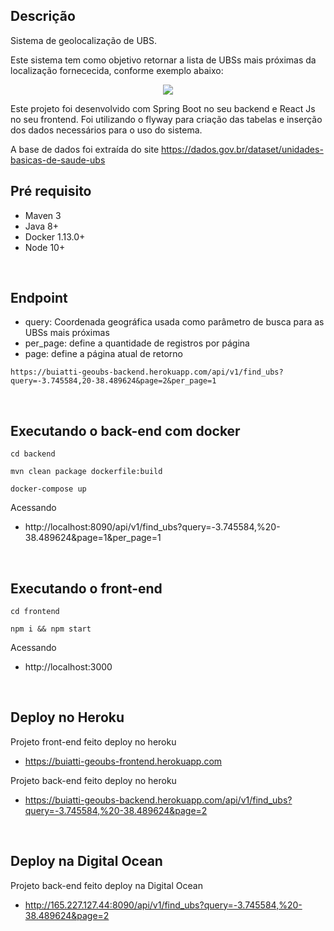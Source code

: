 ## Descrição

Sistema de geolocalização de UBS. 

Este sistema tem como objetivo retornar a lista de UBSs mais próximas da localização fornececida, conforme exemplo abaixo:


<p align="center">
<img src="http://buiatte.com.br/geoubs.png">
</p>


Este projeto foi desenvolvido com Spring Boot no seu backend e React Js no seu frontend. Foi utilizando o flyway para criação das tabelas e inserção dos dados necessários para o uso do sistema.

A base de dados foi extraída do site https://dados.gov.br/dataset/unidades-basicas-de-saude-ubs




## Pré requisito
- Maven 3
- Java 8+
- Docker 1.13.0+
- Node 10+

&nbsp;


## Endpoint

- query: Coordenada geográfica usada como parâmetro de busca para as UBSs mais próximas
- per_page: define a quantidade de registros por página
- page: define a página atual de retorno

```
https://buiatti-geoubs-backend.herokuapp.com/api/v1/find_ubs?query=-3.745584,20-38.489624&page=2&per_page=1
```

&nbsp;

## Executando o back-end com docker


```
cd backend

mvn clean package dockerfile:build 

docker-compose up
```
Acessando
- http://localhost:8090/api/v1/find_ubs?query=-3.745584,%20-38.489624&page=1&per_page=1

&nbsp;



## Executando o front-end


```
cd frontend

npm i && npm start
```
Acessando
- http://localhost:3000


&nbsp;

## Deploy no Heroku

Projeto front-end feito deploy no heroku

- https://buiatti-geoubs-frontend.herokuapp.com


Projeto back-end feito deploy no heroku


- https://buiatti-geoubs-backend.herokuapp.com/api/v1/find_ubs?query=-3.745584,%20-38.489624&page=2



&nbsp;

## Deploy na Digital Ocean 

Projeto back-end feito deploy na Digital Ocean

- http://165.227.127.44:8090/api/v1/find_ubs?query=-3.745584,%20-38.489624&page=2

